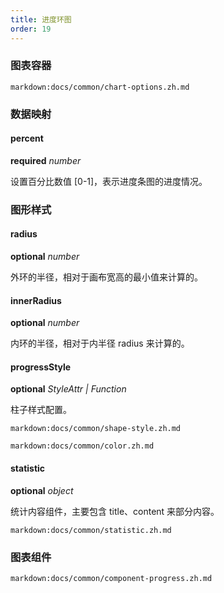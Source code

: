 ```yaml
---
title: 进度环图
order: 19
---
```


### 图表容器

`markdown:docs/common/chart-options.zh.md`

### 数据映射

#### percent 

<description>**required** _number_</description>

设置百分比数值 [0-1]，表示进度条图的进度情况。

### 图形样式

#### radius

<description>**optional** _number_</description>

外环的半径，相对于画布宽高的最小值来计算的。

#### innerRadius

<description>**optional** _number_</description>

内环的半径，相对于内半径 radius 来计算的。

#### progressStyle

<description>**optional** _StyleAttr | Function_</description>

柱子样式配置。

`markdown:docs/common/shape-style.zh.md`

`markdown:docs/common/color.zh.md`

#### statistic

<description>**optional** _object_</description>

统计内容组件，主要包含 title、content 来部分内容。

`markdown:docs/common/statistic.zh.md`

### 图表组件

`markdown:docs/common/component-progress.zh.md`

